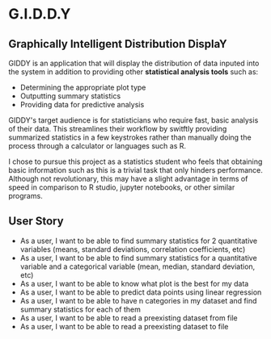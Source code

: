 # G.I.D.D.Y

## Graphically Intelligent Distribution DisplaY


GIDDY is an application that will display the distribution of data inputed into the system in addition to providing other **statistical analysis tools** such as:
- Determining the appropriate plot type
- Outputting summary statistics
- Providing data for predictive analysis

GIDDY's target audience is for statisticians who require fast, basic analysis of their data. This streamlines their workflow by switftly providing summarized statistics in a few keystrokes rather than manually doing the process through a calculator or languages such as R.

I chose to pursue this project as a statistics student who feels that obtaining basic information such as this is a trivial task that only hinders performance. Although not revolutionary, this may have a slight advantage in terms of speed in comparison to R studio, jupyter notebooks, or other similar programs.

## User Story
- As a user, I want to be able to find summary statistics for 2 quantitative variables (means, standard deviations, correlation coefficients, etc)
- As a user, I want to be able to find summary statistics for a quantitative variable and a categorical variable (mean, median, standard deviation, etc)
- As a user, I want to be able to know what plot is the best for my data
- As a user, I want to be able to predict data points using linear regression
- As a user, I want to be able to have n categories in my dataset and find summary statistics for each of them
- As a user, I want to be able to read a preexisting dataset from file
- As a user, I want to be able to read a preexisting dataset to file